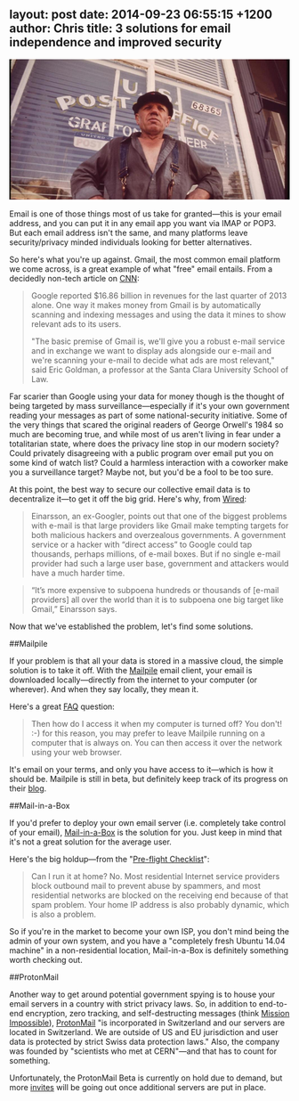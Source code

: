 layout: post
date: 2014-09-23 06:55:15 +1200
author: Chris
title: 3 solutions for email independence and improved security
----

<!-- excerpt -->

![Post Office](/media/2014-09-23-post-office.jpg)

Email is one of those things most of us take for granted—this is your email address, and you can put it in any email app you want via IMAP or POP3. But each email address isn't the same, and many platforms leave security/privacy minded individuals looking for better alternatives.

<!-- /excerpt -->

So here's what you're up against. Gmail, the most common email platform we come across, is a great example of what "free" email entails. From a decidedly non-tech article on [CNN](http://edition.cnn.com/2014/03/31/tech/web/gmail-privacy-problems/):

>Google reported $16.86 billion in revenues for the last quarter of 2013 alone. One way it makes money from Gmail is by automatically scanning and indexing messages and using the data it mines to show relevant ads to its users.
>
>"The basic premise of Gmail is, we'll give you a robust e-mail service and in exchange we want to display ads alongside our e-mail and we're scanning your e-mail to decide what ads are most relevant," said Eric Goldman, a professor at the Santa Clara University School of Law.

Far scarier than Google using your data for money though is the thought of being targeted by mass surveillance—especially if it's your own government reading your messages as part of some national-security initiative. Some of the very things that scared the original readers of George Orwell's 1984 so much are becoming true, and while most of us aren't living in fear under a totalitarian state, where does the privacy line stop in our modern society? Could privately disagreeing with a public program over email put you on some kind of watch list? Could a harmless interaction with a coworker make you a surveillance target? Maybe not, but you'd be a fool to be too sure.

At this point, the best way to secure our collective email data is to decentralize it—to get it off the big grid. Here's why, from [Wired](http://www.wired.com/2013/08/mailpile/):

>Einarsson, an ex-Googler, points out that one of the biggest problems with e-mail is that large providers like Gmail make tempting targets for both malicious hackers and overzealous governments. A government service or a hacker with “direct access” to Google could tap thousands, perhaps millions, of e-mail boxes. But if no single e-mail provider had such a large user base, government and attackers would have a much harder time.

>“It’s more expensive to subpoena hundreds or thousands of [e-mail providers] all over the world than it is to subpoena one big target like Gmail,” Einarsson says.

Now that we've established the problem, let's find some solutions.

##Mailpile

If your problem is that all your data is stored in a massive cloud, the simple solution is to take it off. With the [Mailpile](https://www.mailpile.is/) email client, your email is downloaded locally—directly from the internet to your computer (or wherever). And when they say locally, they mean it.

Here's a great [FAQ](https://www.mailpile.is/faq/) question:

>Then how do I access it when my computer is turned off?
>You don't! :-) for this reason, you may prefer to leave Mailpile running on a computer that is always on. You can then access it over the network using your web browser.

It's email on your terms, and only you have access to it—which is how it should be. Mailpile is still in beta, but definitely keep track of its progress on their [blog](https://www.mailpile.is/blog/).

##Mail-in-a-Box

If you'd prefer to deploy your own email server (i.e. completely take control of your email), [Mail-in-a-Box](https://mailinabox.email/) is the solution for you. Just keep in mind that it's not a great solution for the average user.

Here's the big holdup—from the "[Pre-flight Checklist](https://mailinabox.email/guide.html)":

>Can I run it at home?
>No. Most residential Internet service providers block outbound mail to prevent abuse by spammers, and most residential networks are blocked on the receiving end because of that spam problem. Your home IP address is also probably dynamic, which is also a problem.

So if you're in the market to become your own ISP, you don't mind being the admin of your own system, and you have a "completely fresh Ubuntu 14.04 machine" in a non-residential location, Mail-in-a-Box is definitely something worth checking out.

##ProtonMail

Another way to get around potential government spying is to house your email servers in a country with strict privacy laws. So, in addition to end-to-end encryption, zero tracking, and self-destructing messages (think [Mission Impossible](http://www.youtube.com/watch?v=MA2KmJMKFrQ)), [ProtonMail](https://protonmail.ch/) "is incorporated in Switzerland and our servers are located in Switzerland. We are outside of US and EU jurisdiction and user data is protected by strict Swiss data protection laws." Also, the company was founded by "scientists who met at CERN"—and that has to count for something.

Unfortunately, the ProtonMail Beta is currently on hold due to demand, but more [invites](https://protonmail.ch/invite) will be going out once additional servers are put in place.


